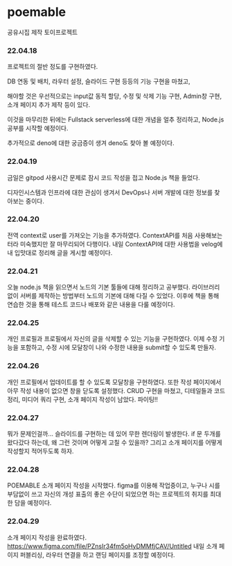 # poemable
공유시집 제작 토이프로젝트

### 22.04.18

프로젝트의 절반 정도를 구현하였다.

DB 연동 및 배치, 라우터 설정, 슬라이드 구현 등등의 기능 구현을 마쳤고,

해야할 것은 우선적으로는 input값 동적 할당, 수정 및 삭제 기능 구현, Admin창 구현, 소개 페이지 추가 제작 등이 있다.

이것을 마무리한 뒤에는 Fullstack serverless에 대한 개념을 얼추 정리하고, Node.js 공부를 시작할 예정이다.

추가적으로 deno에 대한 궁금증이 생겨 deno도 찾아 볼 예정이다.

### 22.04.19

금일은 gitpod 사용시간 문제로 잠시 코드 작성을 접고
Node.js 책을 들었다.

디자인시스템과 인프라에 대한 관심이 생겨서 DevOps나 서버 개발에 대한 정보를 찾아보는 중이다.

### 22.04.20

전역 context로 user를 가져오는 기능을 추가하였다. ContextAPI를 처음 사용해보는 터라 미숙했지만 잘 마무리되어 다행이다.
내일 ContextAPI에 대한 사용법을 velog에 내 입맛대로 정리해 글을 게시할 예정이다.

### 22.04.21

오늘 node.js 책을 읽으면서 노드의 기본 툴들에 대해 정리하고 공부했다. 라이브러리 없이 서버를 제작하는 방법부터 노드의 기본에 대해
다질 수 있었다. 이후에 책을 통해 연습한 것을 통해 테스트 코드나 배포와 같은 내용을 다룰 예정이다.

### 22.04.25

개인 프로필과 프로필에서 자신의 글을 삭제할 수 있는 기능을 구현하였다. 이제 수정 기능을 포함하고, 수정 시에 모달창이 나와 수정한 내용을 submit할 수 있도록 만들자.

### 22.04.26

개인 프로필에서 업데이트를 할 수 있도록 모달창을 구현하였다. 또한 작성 페이지에서 아무 작성 내용이 없으면 창을 닫도록 설정했다. 
CRUD 구현을 마쳤고, 디테일들과 코드 정리, 미디어 쿼리 구현, 소개 페이지 작성이 남았다.
파이팅!!

### 22.04.27

뭐가 문제인걸까... 슬라이드를 구현하는 데 있어 무한 렌더링이 발생한다. if 문 두개를 왔다갔다 하는데, 왜 그런 것이며 어떻게 고칠 수 있을까?
그리고 소개 페이지를 어떻게 작성할지 적어두도록 하자.

### 22.04.28

POEMABLE 소개 페이지 작성을 시작했다. figma를 이용해 작업중이고, 누구나 시를 부담없이 쓰고 자신의 개성 표출의 좋은 수단이 되었으면 하는 프로젝트의 취지를
최대한 담을 예정이다.

### 22.04.29

소개 페이지 작성을 완료하였다. https://www.figma.com/file/PZnsIr34fm5oHyDMMfjCAV/Untitled
내일 소개 페이지 퍼블리싱, 라우터 연결을 하고 랜딩 페이지를 조정할 예정이다.